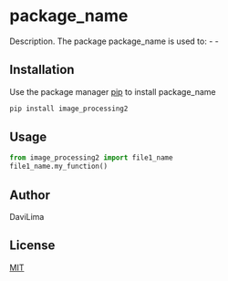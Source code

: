 # package_name

Description. 
The package package_name is used to:
	- 
	-

## Installation

Use the package manager [pip](https://pip.pypa.io/en/stable/) to install package_name

```bash
pip install image_processing2
```

## Usage

```python
from image_processing2 import file1_name
file1_name.my_function()
```

## Author
DaviLima

## License
[MIT](https://choosealicense.com/licenses/mit/)